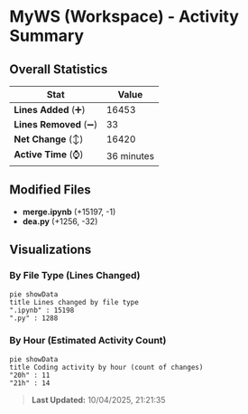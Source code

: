 # MyWS (Workspace) - Activity Summary 

## Overall Statistics

| Stat                   | Value                                                             |
| ---------------------- | ----------------------------------------------------------------- |
| **Lines Added** (➕)   | 16453                                          |
| **Lines Removed** (➖) | 33                                        |
| **Net Change** (↕)    | 16420                |
| **Active Time** (⌚)   | 36 minutes |


## Modified Files
- **merge.ipynb** (+15197, -1)
- **dea.py** (+1256, -32)

## Visualizations

### By File Type (Lines Changed)

```mermaid
pie showData
title Lines changed by file type
".ipynb" : 15198
".py" : 1288
```

### By Hour (Estimated Activity Count)

```mermaid
pie showData
title Coding activity by hour (count of changes)
"20h" : 11
"21h" : 14
```


> **Last Updated:** 10/04/2025, 21:21:35